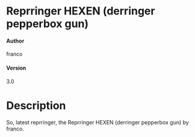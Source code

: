 # Reprringer HEXEN (derringer pepperbox gun)

#### Author
franco

#### Version

3.0

# Description 

So, latest reprringer, the Reprringer HEXEN (derringer pepperbox gun) by franco.


